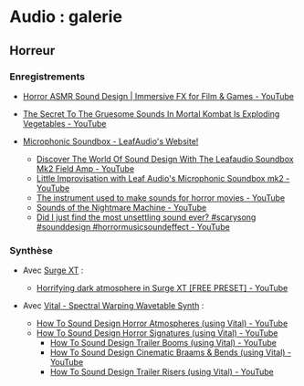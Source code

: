 # Audio : galerie

## Horreur

### Enregistrements

- [Horror ASMR Sound Design | Immersive FX for Film & Games - YouTube](https://www.youtube.com/watch?v=Dw37c2AkC-g)
- [The Secret To The Gruesome Sounds In Mortal Kombat Is Exploding Vegetables - YouTube](https://www.youtube.com/watch?v=IYS0rPYjW28&t=6s)


- [Microphonic Soundbox - LeafAudio's Website!](https://www.leaf-audio.com/diy-machines/microphonic-soundbox/)
    - [Discover The World Of Sound Design With The Leafaudio Soundbox Mk2 Field Amp - YouTube](https://www.youtube.com/watch?v=pOkW2kLacYw)
    - [Little Improvisation with Leaf Audio's Microphonic Soundbox mk2 - YouTube](https://www.youtube.com/watch?v=EAQu_Ks__dk)
    - [The instrument used to make sounds for horror movies - YouTube](https://www.youtube.com/watch?v=m2netu-GGr0)
    - [Sounds of the Nightmare Machine - YouTube](https://www.youtube.com/watch?v=1lTYPvArbGo)
    - [Did I just find the most unsettling sound ever? #scarysong #sounddesign #horrormusicsoundeffect - YouTube](https://www.youtube.com/shorts/neZlh6fhHtg)
    

### Synthèse

- Avec [Surge XT](https://surge-synthesizer.github.io/) :
    - [Horrifying dark atmosphere in Surge XT [FREE PRESET] - YouTube](https://www.youtube.com/watch?v=iDo9Bgs5OOQ)

- Avec [Vital - Spectral Warping Wavetable Synth](https://vital.audio/) :
    - [How To Sound Design Horror Atmospheres (using Vital) - YouTube](https://www.youtube.com/watch?v=8QlWUGtB_9w)
    - [How To Sound Design Horror Signatures (using Vital) - YouTube](https://www.youtube.com/watch?v=uH2aU8pJx08)
        - [How To Sound Design Trailer Booms (using Vital) - YouTube](https://www.youtube.com/watch?v=vAPHPkx2I-M)
        - [How To Sound Design Cinematic Braams & Bends (using Vital) - YouTube](https://www.youtube.com/watch?v=acZPLjnha9o)
        - [How To Sound Design Trailer Risers (using Vital) - YouTube](https://www.youtube.com/watch?v=-FTLhy9PZSs)


